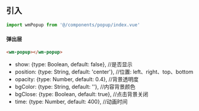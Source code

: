 ## 引入
```javascript
import wmPopup from '@/components/popup/index.vue'
```

#### 弹出层
```html
<wm-popup></wm-popup>
```
- show: {type: Boolean, default: false},        //是否显示
- position: {type: String, default: 'center'},  //位置: left、right、top、bottom
- opacity: {type: Number, default: 0.4},        //背景透明度
- bgColor: {type: String, default: ''},         //内容背景颜色
- bgClose: {type: Boolean, default: true},      //点击背景关闭
- time: {type: Number, default: 400},           //动画时间


